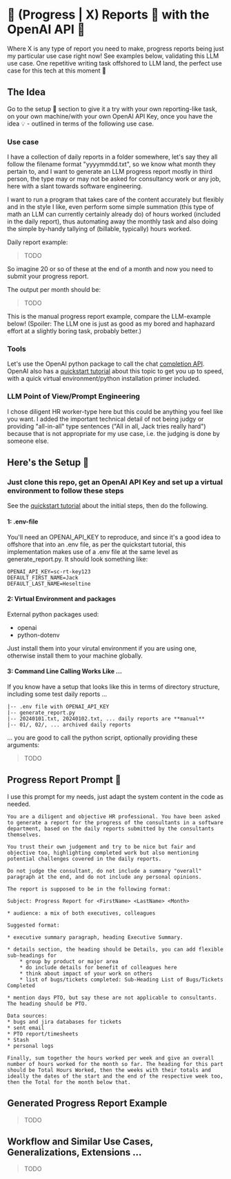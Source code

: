 # :paperclip: (Progress | X) Reports :paperclip: with the OpenAI API :postbox:

Where X is any type of report you need to make, progress reports being just my particular use case right now! See examples below, validating this LLM use case. One repetitive writing task offshored to LLM land, the perfect use case for this tech at this moment :rabbit2:

## The Idea

Go to the setup :wrench: section to give it a try with your own reporting-like task, on your own machine/with your own OpenAI API Key, once you have the idea :bulb: - outlined in terms of the following use case.

### Use case

I have a collection of daily reports in a folder somewhere, let's say they all follow the filename format "yyyymmdd.txt", so we know what month they pertain to, and I want to generate an LLM progress report mostly in third person, the type may or may not be asked for consultancy work or any job, here with a slant towards software engineering. 

I want to run a program that takes care of the content accurately but flexibly and in the style I like, even perform some simple summation (this type of math an LLM can currently certainly already do) of hours worked (included in the daily report), thus automating away the monthly task and also doing the simple by-handy tallying of (billable, typically) hours worked.

Daily report example:

> TODO

So imagine 20 or so of these at the end of a month and now you need to submit your progress report. 

The output per month should be:

> TODO

This is the manual progress report example, compare the LLM-example below! (Spoiler: The LLM one is just as good as my bored and haphazard effort at a slightly boring task, probably better.)

### Tools

Let's use the OpenAI python package to call the chat [completion API](https://platform.openai.com/docs/api-reference/chat). OpenAI also has a [quickstart tutorial](https://platform.openai.com/docs/quickstart?context=python) about this topic to get you up to speed, with a quick virtual environment/python installation primer included.

### LLM Point of View/Prompt Engineering

I chose diligent HR worker-type here but this could be anything you feel like you want. I added the important technical detail of not being judgy or providing "all-in-all" type sentences ("All in all, Jack tries really hard") because that is not appropriate for my use case, i.e. the judging is done by someone else.

## Here's the Setup :wrench:

### Just clone this repo, get an OpenAI API Key and set up a virtual environment to follow these steps

See the [quickstart tutorial](https://platform.openai.com/docs/quickstart?context=python) about the initial steps, then do the following.

#### 1: .env-file

You'll need an OPENAI_API_KEY to reproduce, and since it's a good idea to offshore that into an .env file, as per the quickstart tutorial, this implementation makes use of a .env file at the same level as generate_report.py. It should look something like:

```
OPENAI_API_KEY=sc-rt-key123
DEFAULT_FIRST_NAME=Jack
DEFAULT_LAST_NAME=Heseltine
```

#### 2: Virtual Environment and packages

External python packages used: 

* openai
* python-dotenv

Just install them into your virutal environment if you are using one, otherwise install them to your machine globally.

#### 3: Command Line Calling Works Like ...

If you know have a setup that looks like this in terms of directory structure, including some test daily reports ...

```
|-- .env file with OPENAI_API_KEY
|-- generate_report.py
|-- 20240101.txt, 20240102.txt, ... daily reports are **manual**
|-- 01/, 02/, ... archived daily reports
```

... you are good to call the python script, optionally providing these arguments:

> TODO

## Progress Report Prompt :postbox:

I use this prompt for my needs, just adapt the system content in the code as needed.

```
You are a diligent and objective HR professional. You have been asked to generate a report for the progress of the consultants in a software department, based on the daily reports submitted by the consultants themselves. 
             
You trust their own judgement and try to be nice but fair and objective too, highlighting completed work but also mentioning potential challenges covered in the daily reports.

Do not judge the consultant, do not include a summary "overall" paragraph at the end, and do not include any personal opinions.

The report is supposed to be in the following format:

Subject: Progress Report for <FirstName> <LastName> <Month> 

* audience: a mix of both executives, colleagues

Suggested format:

* executive summary paragraph, heading Executive Summary.

* details section, the heading should be Details, you can add flexible sub-headings for
    * group by product or major area
    * do include details for benefit of colleagues here
    * think about impact of your work on others
    * list of bugs/tickets completed: Sub-Heading List of Bugs/Tickets Completed

* mention days PTO, but say these are not applicable to consultants. The heading should be PTO.

Data sources:
* bugs and jira databases for tickets
* sent email
* PTO report/timesheets
* Stash
* personal logs
    
Finally, sum together the hours worked per week and give an overall number of hours worked for the month so far. The heading for this part should be Total Hours Worked, then the weeks with their totals and ideally the dates of the start and the end of the respective week too, then the Total for the month below that.
```

## Generated Progress Report Example

> TODO

## Workflow and Similar Use Cases, Generalizations, Extensions ...

> TODO